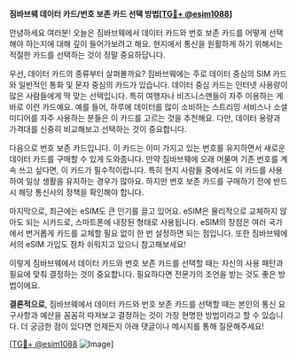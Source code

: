 **짐바브웨 데이터 카드/번호 보존 카드 선택 방법[[TG💪+ @esim1088](https://t.me/s/esim1088)]**

안녕하세요 여러분! 오늘은 짐바브웨에서 데이터 카드와 번호 보존 카드를 어떻게 선택해야 하는지에 대해 깊이 들어가보려고 해요. 현지에서 통신을 원활하게 하기 위해서는 적절한 카드를 선택하는 것이 정말 중요하답니다.

우선, 데이터 카드의 종류부터 살펴볼까요? 짐바브웨에는 주로 데이터 중심의 SIM 카드와 일반적인 통화 및 문자 중심의 카드가 있습니다. 데이터 중심 카드는 인터넷 사용량이 많은 사람들에게 딱 맞는 선택입니다. 특히 여행자나 비즈니스맨들이 자주 이용하는 게 바로 이런 카드예요. 예를 들어, 하루에 데이터를 많이 소비하는 스트리밍 서비스나 소셜 미디어를 자주 사용하는 분들은 이 카드를 고르는 것을 추천해요. 다만, 데이터 용량과 가격대를 신중히 비교해보고 선택하는 것이 중요합니다.

다음으로 번호 보존 카드입니다. 이 카드는 이미 가지고 있는 번호를 유지하면서 새로운 데이터 카드를 구매할 수 있게 도와줍니다. 만약 짐바브웨에 오래 머물며 기존 번호를 계속 쓰고 싶다면, 이 카드가 필수적이랍니다. 특히 현지 사람들 중에서도 이 카드를 사용하여 일상 생활을 유지하는 경우가 많아요. 하지만 번호 보존 카드를 구매하기 전에 반드시 해당 통신사의 정책을 확인해야 합니다.

마지막으로, 최근에는 eSIM도 큰 인기를 끌고 있어요. eSIM은 물리적으로 교체하지 않아도 되는 시카드로, 스마트폰에 내장된 형태로 사용됩니다. eSIM의 장점은 여러 국가에서 번거롭게 카드를 교체할 필요 없이 한 번 설정하면 되는 점입니다. 또한 짐바브웨에서의 eSIM 가입도 점차 쉬워지고 있으니 참고해보세요!

이렇게 짐바브웨에서 데이터 카드와 번호 보존 카드를 선택할 때는 자신의 사용 패턴과 필요에 맞춰 결정하는 것이 중요합니다. 필요하다면 전문가의 조언을 받는 것도 좋은 방법이에요.

**결론적으로**, 짐바브웨에서 데이터 카드와 번호 보존 카드를 선택할 때는 본인의 통신 요구사항과 예산을 꼼꼼히 따져보고 결정하는 것이 가장 현명한 방법이라고 할 수 있습니다. 더 궁금한 점이 있다면 언제든지 아래 댓글이나 메시지를 통해 질문해주세요! 

[[TG💪+ @esim1088](https://t.me/s/esim1088) ![Image](https://i.postimg.cc/Y0z9fWf4/image.png)]